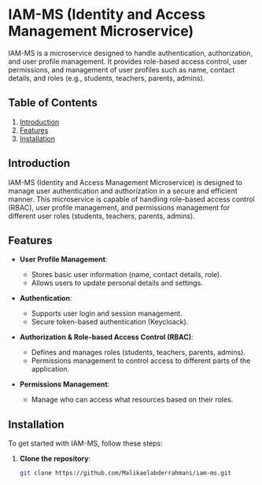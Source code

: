 # IAM-MS (Identity and Access Management Microservice)

IAM-MS is a microservice designed to handle authentication, authorization, and user profile management. It provides role-based access control, user permissions, and management of user profiles such as name, contact details, and roles (e.g., students, teachers, parents, admins).

## Table of Contents

1. [Introduction](#introduction)
2. [Features](#features)
3. [Installation](#installation)

## Introduction

IAM-MS (Identity and Access Management Microservice) is designed to manage user authentication and authorization in a secure and efficient manner. This microservice is capable of handling role-based access control (RBAC), user profile management, and permissions management for different user roles (students, teachers, parents, admins).

## Features

- **User Profile Management**:
  - Stores basic user information (name, contact details, role).
  - Allows users to update personal details and settings.
  
- **Authentication**:
  - Supports user login and session management.
  - Secure token-based authentication (Keycloack).

- **Authorization & Role-based Access Control (RBAC)**:
  - Defines and manages roles (students, teachers, parents, admins).
  - Permissions management to control access to different parts of the application.

- **Permissions Management**:
  - Manage who can access what resources based on their roles.

## Installation

To get started with IAM-MS, follow these steps:

1. **Clone the repository**:
   ```bash
   git clone https://github.com/Malikaelabderrahmani/iam-ms.git

